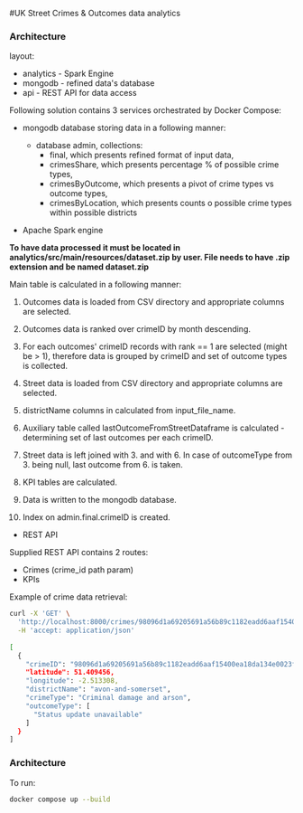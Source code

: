 #UK Street Crimes & Outcomes data analytics

### Architecture

layout:
- analytics - Spark Engine
- mongodb - refined data's database
- api - REST API for data access

Following solution contains 3 services orchestrated by Docker Compose:
- mongodb database storing data in a following manner:
    - database admin, collections:
        - final, which presents refined format of input data,
        - crimesShare, which presents percentage % of possible crime types,
        - crimesByOutcome, which presents a pivot of crime types vs outcome types,
        - crimesByLocation, which presents counts o possible crime types within possible districts


- Apache Spark engine

<b>
To have data processed it must be located in analytics/src/main/resources/dataset.zip by user.
File needs to have .zip extension and be named dataset.zip
</b>

Main table is calculated in a following manner:
1. Outcomes data is loaded from CSV directory and appropriate columns are selected.
2. Outcomes data is ranked over crimeID by month descending. 
3. For each outcomes' crimeID records with rank == 1 are selected (might be > 1), therefore data is grouped by
crimeID and set of outcome types is collected.
   
4. Street data is loaded from CSV directory and appropriate columns are selected.
5. districtName columns in calculated from input_file_name.
   
6. Auxiliary table called lastOutcomeFromStreetDataframe is calculated - determining set of last outcomes
   per each crimeID.
7. Street data is left joined with 3. and with 6. In case of outcomeType from 3. being null, last outcome from 6. is taken.
8. KPI tables are calculated.
9. Data is written to the mongodb database.
10. Index on admin.final.crimeID is created.


- REST API

Supplied REST API contains 2 routes:
- Crimes (crime_id path param)
- KPIs

Example of crime data retrieval:
```bash
curl -X 'GET' \
  'http://localhost:8000/crimes/98096d1a69205691a56b89c1182eadd6aaf15400ea18da134e0023f20aba5cdb' \
  -H 'accept: application/json'
  
[
  {
    "crimeID": "98096d1a69205691a56b89c1182eadd6aaf15400ea18da134e0023f20aba5cdb",
    "latitude": 51.409456,
    "longitude": -2.513308,
    "districtName": "avon-and-somerset",
    "crimeType": "Criminal damage and arson",
    "outcomeType": [
      "Status update unavailable"
    ]
  }
]

```

### Architecture

To run:

```bash
docker compose up --build
```